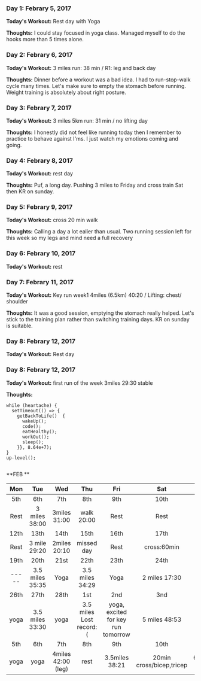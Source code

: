 ### Day 1: Febrary 5, 2017
**Today's Workout:** Rest day with Yoga 

**Thoughts:** I could stay focused in yoga class. Managed myself to do the hooks more than 5 times alone. 

### Day 2: Febrary 6, 2017
**Today's Workout:** 3 miles run: 38 min / R1: leg and back day 

**Thoughts:** Dinner before a workout was a bad idea. I had to run-stop-walk cycle many times. Let's make sure to empty the stomach before running. Weight training is absolutely about right posture. 


### Day 3: Febrary 7, 2017
**Today's Workout:** 3 miles 5km run: 31 min / no lifting day  

**Thoughts:** I honestly did not feel like running today then I remember to practice to behave against I'ms. I just watch my emotions coming and going.


### Day 4: Febrary 8, 2017
**Today's Workout:** rest day 

**Thoughts:** Puf, a long day. Pushing 3 miles to Friday and cross train Sat then KR on sunday.

### Day 5: Febrary 9, 2017
**Today's Workout:** cross 20 min walk 

**Thoughts:** Calling a day a lot ealier than usual. Two running session left for this week so my legs and mind need a full recovery 


### Day 6: Febrary 10, 2017
**Today's Workout:** rest

### Day 7: Febrary 11, 2017

**Today's Workout:** Key run week1 4miles (6.5km) 40:20 / Lifting: chest/ shoulder

**Thoughts:** It was a good session, emptying the stomach really helped. Let's stick to the training plan rather than switching training days. KR on sunday is suitable.
### Day 8: Febrary 12, 2017

**Today's Workout:** Rest day 

### Day 8: Febrary 12, 2017

**Today's Workout:** first run of the week 3miles 29:30 stable 

**Thoughts:** 
```
while (heartache) {
  setTimeout(() => {
    getBackToLife()  {
      wakeUp();
      code();
      eatHealthy();
      workOut();
      sleep();
    }}, 8.64e+7);
}
up-level();
         
```

**FEB ** 

| Mon | Tue | Wed | Thu | Fri | Sat | Sun |    
|:---:|:---:|:---:|:---:|:---:|:---:|:---:|
| 5th | 6th | 7th | 8th | 9th | 10th| 11th|
| Rest| 3 miles 38:00 | 3miles 31:00 |  walk 20:00 | Rest | Rest | 4miles 40:20|
| 12th| 13th | 14th | 15th | 16th | 17th | 18th |
| Rest| 3 mile 29:20 | 2miles 20:10 |missed day |Rest|cross:60min | 4miles 39:55|
| 19th|20th |21st |22th | 23th | 24th | 25th |
|-----|3.5 miles 35:35 | Yoga | 3.5 miles 34:29 | Yoga | 2 miles 17:30 | 5 miles 51:20 |
| 26th | 27th | 28th | 1st | 2nd | 3nd | 4nd | 
| yoga | 3.5 miles 33:30 | yoga |3.5 miles Lost record:(|yoga, excited for key run tomorrow | 5 miles 48:53 |-----|
| 5th | 6th | 7th | 8th | 9th | 10th | 11th | 
| yoga | yoga | 4miles 42:00 (leg)| rest | 3.5miles 38:21  | 20min cross/bicep,tricep | 6miles(shoulder) 59:50 |
